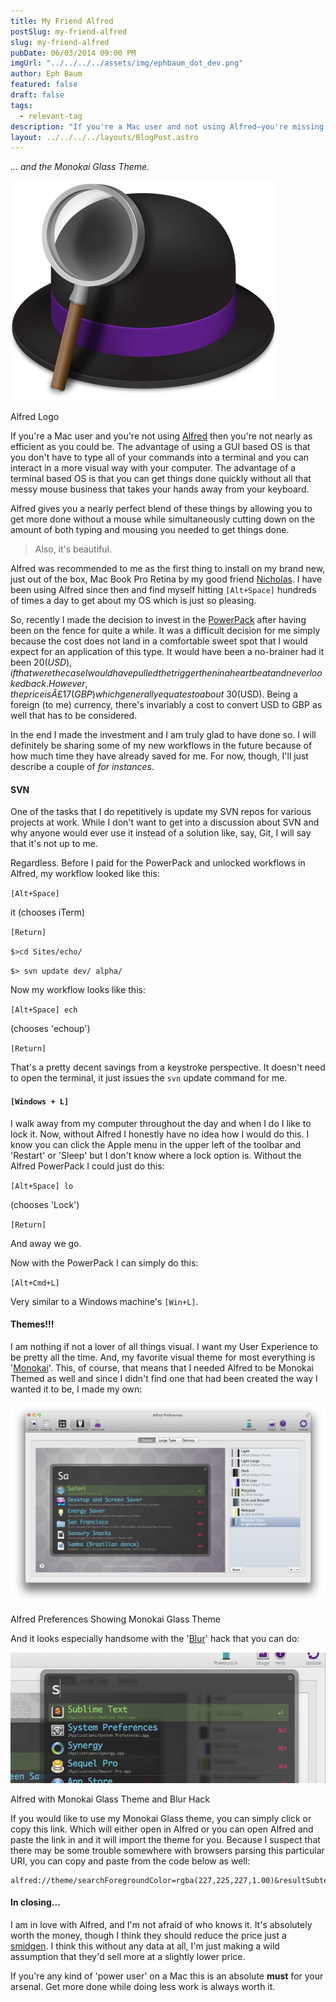 ```yaml
---
title: My Friend Alfred
postSlug: my-friend-alfred
slug: my-friend-alfred
pubDate: 06/03/2014 09:00 PM
imgUrl: "../../../../assets/img/ephbaum_dot_dev.png"
author: Eph Baum
featured: false
draft: false
tags:
  - relevant-tag
description: "If you're a Mac user and not using Alfred—you're missing out on the ultimate productivity tool. A love letter to the PowerPack that saves hundreds of keystrokes daily, complete with custom Monokai Glass theme, SVN workflows, and the keyboard shortcuts that make everything faster."
layout: ../../../../layouts/BlogPost.astro
---
```


_... and the Monokai Glass Theme._

![](../../../../assets/img/2021/02/image.png)

Alfred Logo

If you're a Mac user and you're not using [Alfred](http://alfredapp.com) then you're not nearly as efficient as you could be. The advantage of using a GUI based OS is that you don't have to type all of your commands into a terminal and you can interact in a more visual way with your computer. The advantage of a terminal based OS is that you can get things done quickly without all that messy mouse business that takes your hands away from your keyboard.

Alfred gives you a nearly perfect blend of these things by allowing you to get more done without a mouse while simultaneously cutting down on the amount of both typing and mousing you needed to get things done.

> Also, it's beautiful.

Alfred was recommended to me as the first thing to install on my brand new, just out of the box, Mac Book Pro Retina by my good friend [Nicholas](http://twitter.com/niczak/). I have been using Alfred since then and find myself hitting `[Alt+Space]` hundreds of times a day to get about my OS which is just so pleasing.

So, recently I made the decision to invest in the [PowerPack](http://www.alfredapp.com/powerpack/) after having been on the fence for quite a while. It was a difficult decision for me simply because the cost does not land in a comfortable sweet spot that I would expect for an application of this type. It would have been a no-brainer had it been $20(USD), if that were the case I would have pulled the trigger then in a heartbeat and never looked back. However, the price is Â£17(GBP) which generally equates to about ~$30(USD). Being a foreign (to me) currency, there's invariably a cost to convert USD to GBP as well that has to be considered.

In the end I made the investment and I am truly glad to have done so. I will definitely be sharing some of my new workflows in the future because of how much time they have already saved for me. For now, though, I'll just describe a couple of _for instances_.

#### SVN

One of the tasks that I do repetitively is update my SVN repos for various projects at work. While I don't want to get into a discussion about SVN and why anyone would ever use it instead of a solution like, say, Git, I will say that it's not up to me.

Regardless. Before I paid for the PowerPack and unlocked workflows in Alfred, my workflow looked like this:

`[Alt+Space]`

it (chooses iTerm)

`[Return]`

`$>cd Sites/echo/`

`$> svn update dev/ alpha/`

Now my workflow looks like this:

`[Alt+Space] ech`

(chooses 'echoup')

`[Return]`

That's a pretty decent savings from a keystroke perspective. It doesn't need to open the terminal, it just issues the `svn` update command for me.

#### `[Windows + L]`

I walk away from my computer throughout the day and when I do I like to lock it. Now, without Alfred I honestly have no idea how I would do this. I know you can click the Apple menu in the upper left of the toolbar and 'Restart' or 'Sleep' but I don't know where a lock option is. Without the Alfred PowerPack I could just do this:

`[Alt+Space] lo`

(chooses 'Lock')

`[Return]`

And away we go.

Now with the PowerPack I can simply do this:

`[Alt+Cmd+L]`

Very similar to a Windows machine's `[Win+L]`.

#### Themes!!!

I am nothing if not a lover of all things visual. I want my User Experience to be pretty all the time. And, my favorite visual theme for most everything is '[Monokai](https://www.google.com/images?q=monokai%20theme)'. This, of course, that means that I needed Alfred to be Monokai Themed as well and since I didn't find one that had been created the way I wanted it to be, I made my own:

![](../../../../assets/img/2021/02/image-1.png)

Alfred Preferences Showing Monokai Glass Theme

And it looks especially handsome with the '[Blur](http://www.alfredforum.com/topic/289-cheeky-little-transparency-blur-hack-for-themes/)' hack that you can do:

![](../../../../assets/img/2021/02/image-2.png)

Alfred with Monokai Glass Theme and Blur Hack

If you would like to use my Monokai Glass theme, you can simply click or copy this link. Which will either open in Alfred or you can open Alfred and paste the link in and it will import the theme for you. Because I suspect that there may be some trouble somewhere with browsers parsing this particular URI, you can copy and paste from the code below as well:

    alfred://theme/searchForegroundColor=rgba(227,225,227,1.00)&resultSubtextFontSize=0&searchSelectionForegroundColor=rgba(255,255,255,1.00)&separatorColor=rgba(64,63,62,1.00)&resultSelectedBackgroundColor=rgba(141,196,100,0.20)&shortcutColor=rgba(186,49,98,1.00)&scrollbarColor=rgba(60,72,74,1.00)&imageStyle=8&resultSubtextFont=Menlo&background=rgba(31,31,31,0.65)&shortcutFontSize=1&searchFontSize=4&resultSubtextColor=rgba(135,135,135,1.00)&searchBackgroundColor=rgba(0,0,0,0.00)&name=Monokai%20Glass&resultTextFontSize=3&resultSelectedSubtextColor=rgba(99,136,68,1.00)&shortcutSelectedColor=rgba(141,196,100,1.00)&widthSize=3&border=rgba(31,31,31,0.40)&resultTextFont=Monaco&resultTextColor=rgba(104,181,209,1.00)&cornerRoundness=0&searchFont=Monaco&searchPaddingSize=0&credits=%40fskirschbaum&searchSelectionBackgroundColor=rgba(102,122,140,1.00)&resultSelectedTextColor=rgba(141,196,100,1.00)&resultPaddingSize=2&shortcutFont=Monaco

#### In closing...

I am in love with Alfred, and I'm not afraid of who knows it. It's absolutely worth the money, though I think they should reduce the price just a [smidgen](https://www.google.com/search?q=define%20smidgen). I think this without any data at all, I'm just making a wild assumption that they'd sell more at a slightly lower price.

If you're any kind of 'power user' on a Mac this is an absolute **must** for your arsenal. Get more done while doing less work is always worth it.
